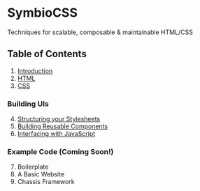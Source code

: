 # SymbioCSS
Techniques for scalable, composable & maintainable HTML/CSS

## Table of Contents

1. [Introduction](./00_Introduction.md)
2. [HTML](./01_HTML.md)
3. [CSS](./02_CSS.md)

### Building UIs
4. [Structuring your Stylesheets](./03_Structuring-your-Stylesheets.md)
5. [Building Reusable Components](./04_Building-Reusable-Components.md)
6. [Interfacing with JavaScript](./05_Interfacing-with-JavaScript.md)

### Example Code (Coming Soon!)
7. Boilerplate
8. A Basic Website
9. Chassis Framework
